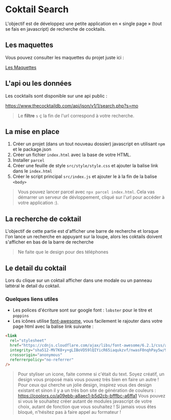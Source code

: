 # Coktail Search

L'objectif est de développez une petite application en « single page » (tout se fais en javascript) de recherche de cocktails.

## Les maquettes

Vous pouvez consulter les maquettes du projet juste ici :

[Les Maquettes](https://www.figma.com/file/JuMwx8MNK7es1N2Hy5StkH/CoktailSearch?node-id=0%3A1&t=6tEUJHlGgM70BCMi-1)

## L'api ou les données

Les cocktails sont disponible sur une api public :

https://www.thecocktaildb.com/api/json/v1/1/search.php?s=mo

> Le **filtre** `s` ç la fin de l'url correspond à votre recherche.
## La mise en place

1. Créer un projet (dans un tout nouveau dossier) javascript en utilisant `npm` et le package.json
2. Créer un fichier `index.html` avec la base de votre HTML.
3. Installer `parcel`
4. Créer une feuille de style `src/style/style.css` et ajouter la balise link dans le `index.html`
5. Créer le script principal `src/index.js` et ajouter le à la fin de la balise `<body>`

> Vous pouvez lancer parcel avec `npx parcel index.html`. Cela vas démarrer un serveur de dévloppement, cliqué sur l'url pour accéder à votre application :).
## La recherche de coktail

L'objectif de cette partie est d'afficher une barre de recherche et lorsque l'on lance un recherche en appuyant sur la loupe, alors les coktails doivent s'afficher en bas de la barre de recherche

> Ne faite que le design pour des téléphones
## Le detail du coktail

Lors du clique sur un coktail afficher dans une modale ou un panneau lattéral le detail du coktail.

### Quelques liens utiles

- Les polices d'écriture sont sur google font : `lobster` pour le titre et `poppins`
- Les icônes utilise [font-awesome](https://fontawesome.com/icons/magnifying-glass?s=solid&f=classic), vous facilement le rajouter dans votre page html avec la balise link suivante :

```html
<link
  rel="stylesheet"
  href="https://cdnjs.cloudflare.com/ajax/libs/font-awesome/6.2.1/css/all.min.css"
  integrity="sha512-MV7K8+y+gLIBoVD59lQIYicR65iaqukzvf/nwasF0nqhPay5w/9lJmVM2hMDcnK1OnMGCdVK+iQrJ7lzPJQd1w=="
  crossorigin="anonymous"
  referrerpolicy="no-referrer"
/>
```

> Pour styliser un icone, faite comme si c'était du text.
> Soyez créatif, un design vous proposé mais vous pouvez très bien en faire un autre ! Pour ceux qui cherche un jolie design, inspirez vous des design existant et sinon il y a un très bon site de génération de couleurs : https://coolors.co/a09ebb-a8aec1-b5d2cb-bfffbc-a6ffa1
> Vous pouvez si vous le souhaitez créer autant de modules javascript de votre choix, autant de fonction que vous souhaitez !
> Si jamais vous êtes bloqué, n'hésitez pas à faire appel au formateur !